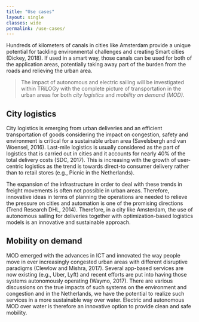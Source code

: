 ```yaml
---
title: "Use cases"
layout: single
classes: wide
permalink: /use-cases/
---
```


Hundreds of kilometers of canals in cities like Amsterdam provide a unique potential for tackling environmental challenges and creating Smart cities (Dickey, 2018). If used in a smart way, those canals can be used for both of the application areas, potentially taking away part of the burden from the roads and relieving the urban area.

> The impact of autonomous and electric sailing will be investigated within TRiLOGy with the complete picture of transportation in the urban areas for both *city logistics* and *mobility on demand (MOD)*.

## City logistics

City logistics is emerging from urban deliveries and an efficient transportation of goods considering the impact on congestion, safety and environment is critical for a sustainable urban area (Savelsbergh and van Woensel, 2016). Last-mile logistics is usually considered as the part of logistics that is carried out in cities and it accounts for nearly 40% of the total delivery costs (SDC, 2017). This is increasing with the growth of user-centric logistics as the trend is towards direct-to consumer delivery rather than to retail stores (e.g., Picnic in the Netherlands).

The expansion of the infrastructure in order to deal with these trends in freight movements is often not possible in urban areas. Therefore, innovative ideas in terms of planning the operations are needed to relieve the pressure on cities and automation is one of the promising directions (Trend Research DHL, 2014). Therefore, in a city like Amsterdam, the use of autonomous sailing for deliveries together with optimization-based logistics models is an innovative and sustainable approach.

## Mobility on demand

MOD emerged with the advances in ICT and innovated the way people move in ever increasingly congested urban areas with different disruptive paradigms (Clewlow and Mishra, 2017). Several app-based services are now existing (e.g., Uber, Lyft) and recent efforts are put into having those systems autonomously operating (Waymo, 2017). There are various discussions on the true impacts of such systems on the environment and congestion and in the Netherlands, we have the potential to realize such services in a more sustainable way over water. Electric and autonomous MOD over water is therefore an innovative option to provide clean and safe mobility.
